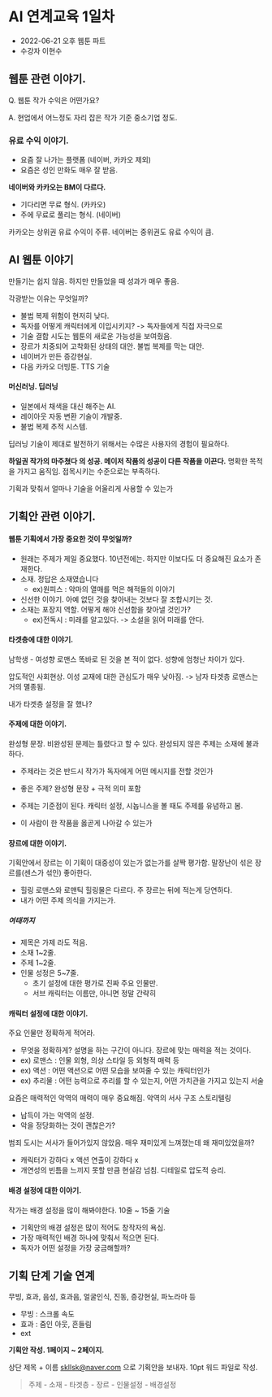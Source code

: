# AI 연계교육 1일차

* 2022-06-21 오후 웹툰 파트
* 수강자 이현수


## **웹툰 관련 이야기.**
Q. 웹툰 작가 수익은 어떤가요?

A. 현업에서 어느정도 자리 잡은 작가 기준 중소기업 정도.

### **유료 수익 이야기.**
- 요즘 잘 나가는 플랫폼 (네이버, 카카오 제외)
- 요즘은 성인 만화도 매우 잘 받음.

**네이버와 카카오는 BM이 다르다.**
- 기다리면 무료 형식. (카카오)
- 주에 무료로 풀리는 형식. (네이버)

카카오는 상위권 유료 수익이 주류. 네이버는 중위권도 유료 수익이 큼.


## **AI 웹툰 이야기**

만들기는 쉽지 않음. 하지만 만들었을 때 성과가 매우 좋음.

각광받는 이유는 무엇일까?

- 불법 복제 위험이 현저히 낮다.
- 독자를 어떻게 캐릭터에게 이입시키지? -> 독자들에게 직접 자극으로
- 기술 결합 시도는 웹툰의 새로운 가능성을 보여줬음.
- 장르가 치중되어 고착화된 상태의 대안. 불법 복제를 막는 대안.
- 네이버가 만든 증강현실.
- 다음 카카오 더빙툰. TTS 기술

#### **머신러닝. 딥러닝**
- 일본에서 채색을 대신 해주는 AI.
- 레이아웃 자동 변환 기술이 개발중.
- 불법 복제 추적 시스템.

딥러닝 기술이 제대로 발전하기 위해서는 수많은 사용자의 경험이 필요하다.

**하일권 작가의 마주쳤다 의 성공. 메이저 작품의 성공이 다른 작품을 이끈다.**
명확한 목적을 가지고 움직임. 접목시키는 수준으로는 부족하다.

기획과 맞춰서 얼마나 기술을 어울리게 사용할 수 있는가

## **기획안 관련 이야기.**
#### **웹툰 기획에서 가장 중요한 것이 무엇일까?**
- 원래는 주제가 제일 중요했다. 10년전에는. 하지만 이보다도 더 중요해진 요소가 존재한다.
- 소재. 정답은 소재였습니다
  - ex)원피스 : 악마의 열매를 먹은 해적들의 이야기
- 신선한 이야기. 아예 없던 것을 찾아내는 것보다 잘 조합시키는 것.
- 소재는 포장지 역할. 어떻게 해야 신선함을 찾아낼 것인가?
  - ex)전독시 : 미래를 알고있다. -> 소설을 읽어 미래를 안다.

#### **타겟층에 대한 이야기.**
남학생 - 여성향 로맨스 똑바로 된 것을 본 적이 없다. 성향에 엄청난 차이가 있다. 

압도적인 사회현상. 이성 교재에 대한 관심도가 매우 낮아짐. -> 남자 타겟층 로맨스는 거의 멸종됨.

내가 타겟층 설정을 잘 했나? 

#### **주제에 대한 이야기.**
완성형 문장. 비완성된 문제는 틀렸다고 할 수 있다. 완성되지 않은 주제는 소재에 불과하다.

- 주제라는 것은 반드시 작가가 독자에게 어떤 메시지를 전할 것인가

- 좋은 주제? 완성형 문장 + 극적 의미 포함

- 주제는 기준점이 된다. 캐릭터 설정, 시놉니스을 볼 때도 주제를 유념하고 봄.
- 이 사람이 한 작품을 옳곧게 나아갈 수 있는가

#### **장르에 대한 이야기.**
기획안에서 장르는 이 기획이 대중성이 있는가 없는가를 살짝 평가함. 말장난이 섞은 장르를(센스가 섞인) 좋아한다.
- 힐링 로맨스와 로맨틱 힐링물은 다르다. 주 장르는 뒤에 적는게 당연하다.
- 내가 어떤 주제 의식을 가지는가.

##### **여태까지**
- 제목은 가제 라도 적음.
- 소재 1~2줄.
- 주제 1~2줄.
- 인물 성정은 5~7줄.
  - 초기 설정에 대한 평가로 진짜 주요 인물만.
  - 서브 캐릭터는 이름만, 아니면 정말 간략히

#### **캐릭터 설정에 대한 이야기.**
주요 인물만 정확하게 적어라.
- 무엇을 정확하게? 설명을 하는 구간이 아니다. 장르에 맞는 매력을 적는 것이다.
- ex) 로맨스 : 인물 외형, 의상 스타일 등 외형적 매력 등
- ex) 액션 : 어떤 액션으로 어떤 모습을 보여줄 수 있는 캐릭터인가
- ex) 추리물 : 어떤 능력으로 추리를 할 수 있는지, 어떤 가치관을 가지고 있는지 서술

요즘은 매력적인 악역의 매력이 매우 중요해짐. 악역의 서사 구조 스토리텔링
- 납득이 가는 악역의 설정.
- 악을 정당화하는 것이 괜찮은가?


범죄 도시는 서사가 들어가있지 않았음. 매우 재미있게 느껴졌는데 왜 재미있었을까?
- 캐릭터가 강하다 x 액션 연출이 강하다 x
- 개연성의 빈틈을 느끼지 못할 만큼 현실감 넘침. 디테일로 압도적 승리.

#### **배경 설정에 대한 이야기.**
작가는 배경 설정을 많이 해봐야한다. 10줄 ~ 15줄 기술
- 기획안의 배경 설정은 많이 적어도 창작자의 욕심.
- 가장 매력적인 배경 하나에 맞춰서 적으면 된다.
- 독자가 어떤 설정을 가장 궁금해할까?


## **기획 단계 기술 연계**

무빙, 효과, 음성, 효과음, 얼굴인식, 진동, 증강현실, 파노라마 등
- 무빙 : 스크롤 속도
- 효과 : 줌인 아웃, 흔들림
- ext


**기획안 작성. 1페이지 ~ 2페이지.**

상단 제목 + 이름
skllsk@naver.com 으로 기획안을 보내자. 10pt 워드 파일로 작성.
> 주제 - 소재 - 타겟층 - 장르 - 인물설정 - 배경설정 
